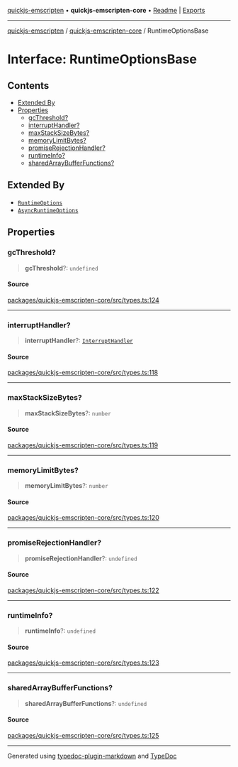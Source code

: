 [quickjs-emscripten](../../packages.md) • **quickjs-emscripten-core** • [Readme](../index.md) \| [Exports](../exports.md)

***

[quickjs-emscripten](../../packages.md) / [quickjs-emscripten-core](../exports.md) / RuntimeOptionsBase

# Interface: RuntimeOptionsBase

## Contents

- [Extended By](RuntimeOptionsBase.md#extended-by)
- [Properties](RuntimeOptionsBase.md#properties)
  - [gcThreshold?](RuntimeOptionsBase.md#gcthreshold)
  - [interruptHandler?](RuntimeOptionsBase.md#interrupthandler)
  - [maxStackSizeBytes?](RuntimeOptionsBase.md#maxstacksizebytes)
  - [memoryLimitBytes?](RuntimeOptionsBase.md#memorylimitbytes)
  - [promiseRejectionHandler?](RuntimeOptionsBase.md#promiserejectionhandler)
  - [runtimeInfo?](RuntimeOptionsBase.md#runtimeinfo)
  - [sharedArrayBufferFunctions?](RuntimeOptionsBase.md#sharedarraybufferfunctions)

## Extended By

- [`RuntimeOptions`](RuntimeOptions.md)
- [`AsyncRuntimeOptions`](AsyncRuntimeOptions.md)

## Properties

### gcThreshold?

> **gcThreshold**?: `undefined`

#### Source

[packages/quickjs-emscripten-core/src/types.ts:124](https://github.com/justjake/quickjs-emscripten/blob/main/packages/quickjs-emscripten-core/src/types.ts#L124)

***

### interruptHandler?

> **interruptHandler**?: [`InterruptHandler`](../exports.md#interrupthandler)

#### Source

[packages/quickjs-emscripten-core/src/types.ts:118](https://github.com/justjake/quickjs-emscripten/blob/main/packages/quickjs-emscripten-core/src/types.ts#L118)

***

### maxStackSizeBytes?

> **maxStackSizeBytes**?: `number`

#### Source

[packages/quickjs-emscripten-core/src/types.ts:119](https://github.com/justjake/quickjs-emscripten/blob/main/packages/quickjs-emscripten-core/src/types.ts#L119)

***

### memoryLimitBytes?

> **memoryLimitBytes**?: `number`

#### Source

[packages/quickjs-emscripten-core/src/types.ts:120](https://github.com/justjake/quickjs-emscripten/blob/main/packages/quickjs-emscripten-core/src/types.ts#L120)

***

### promiseRejectionHandler?

> **promiseRejectionHandler**?: `undefined`

#### Source

[packages/quickjs-emscripten-core/src/types.ts:122](https://github.com/justjake/quickjs-emscripten/blob/main/packages/quickjs-emscripten-core/src/types.ts#L122)

***

### runtimeInfo?

> **runtimeInfo**?: `undefined`

#### Source

[packages/quickjs-emscripten-core/src/types.ts:123](https://github.com/justjake/quickjs-emscripten/blob/main/packages/quickjs-emscripten-core/src/types.ts#L123)

***

### sharedArrayBufferFunctions?

> **sharedArrayBufferFunctions**?: `undefined`

#### Source

[packages/quickjs-emscripten-core/src/types.ts:125](https://github.com/justjake/quickjs-emscripten/blob/main/packages/quickjs-emscripten-core/src/types.ts#L125)

***

Generated using [typedoc-plugin-markdown](https://www.npmjs.com/package/typedoc-plugin-markdown) and [TypeDoc](https://typedoc.org/)
